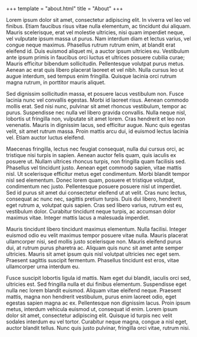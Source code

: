 +++
template = "about.html"
title = "About"
+++

Lorem ipsum dolor sit amet, consectetur adipiscing elit. In viverra vel leo vel finibus. Etiam faucibus risus vitae nulla elementum, ac tincidunt dui aliquam. Mauris scelerisque, erat vel molestie ultricies, nisi quam imperdiet neque, vel vulputate ipsum massa ut purus. Nam interdum diam et lectus varius, vel congue neque maximus. Phasellus rutrum rutrum enim, at blandit erat eleifend id. Duis euismod aliquet mi, a auctor ipsum ultricies eu. Vestibulum ante ipsum primis in faucibus orci luctus et ultrices posuere cubilia curae; Mauris efficitur bibendum sollicitudin. Pellentesque volutpat purus metus. Aenean ac erat quis libero placerat laoreet et vel nibh. Nulla cursus leo ut augue interdum, sed tempus enim fringilla. Quisque lacinia orci rutrum magna rutrum, in porttitor mauris aliquet.

Sed dignissim sollicitudin massa, et posuere lacus vestibulum non. Fusce lacinia nunc vel convallis egestas. Morbi id laoreet risus. Aenean commodo mollis erat. Sed nisi nunc, pulvinar sit amet rhoncus vestibulum, tempor ac purus. Suspendisse nec nulla vel libero gravida convallis. Nulla neque nisl, lobortis ut fringilla non, vulputate sit amet lorem. Cras hendrerit et leo non venenatis. Mauris in dignissim lacus, sed efficitur augue. Nunc quis egestas velit, sit amet rutrum massa. Proin mattis arcu dui, id euismod lectus lacinia vel. Etiam auctor luctus eleifend.

Maecenas fringilla, lectus nec feugiat consequat, nulla dui cursus orci, ac tristique nisi turpis in sapien. Aenean auctor felis quam, quis iaculis ex posuere ut. Nullam ultrices rhoncus turpis, non fringilla quam facilisis sed. Phasellus vel tincidunt justo. Aenean eget commodo sapien, vitae mattis nisl. Ut scelerisque efficitur metus eget condimentum. Morbi blandit tempor nisl sed elementum. Donec lorem quam, posuere et tristique volutpat, condimentum nec justo. Pellentesque posuere posuere nisl ut imperdiet. Sed id purus sit amet dui consectetur eleifend ut at velit. Cras nunc lectus, consequat ac nunc nec, sagittis pretium turpis. Duis dui libero, hendrerit eget rutrum a, volutpat quis sapien. Cras sed libero varius, rutrum est eu, vestibulum dolor. Curabitur tincidunt neque turpis, ac accumsan dolor maximus vitae. Integer mattis lacus a malesuada imperdiet.

Mauris tincidunt libero tincidunt maximus elementum. Nulla facilisi. Integer euismod odio eu velit maximus tempor posuere vitae nulla. Mauris placerat ullamcorper nisi, sed mollis justo scelerisque non. Mauris eleifend purus dui, at rutrum purus pharetra ac. Aliquam quis nunc sit amet ante semper ultricies. Mauris sit amet ipsum quis nisl volutpat ultricies nec eget sem. Praesent sagittis suscipit fermentum. Phasellus tincidunt est eros, vitae ullamcorper urna interdum eu.

Fusce suscipit lobortis ligula id mattis. Nam eget dui blandit, iaculis orci sed, ultricies est. Sed fringilla nulla et dui finibus elementum. Suspendisse eget nulla nec lorem blandit euismod. Aliquam vitae eleifend neque. Praesent mattis, magna non hendrerit vestibulum, purus enim laoreet odio, eget egestas sapien magna ac ex. Pellentesque non dignissim lacus. Proin ipsum metus, interdum vehicula euismod ut, consequat id enim. Lorem ipsum dolor sit amet, consectetur adipiscing elit. Quisque id turpis nec velit sodales interdum eu vel tortor. Curabitur neque magna, congue a nisl eget, auctor blandit tellus. Nunc quis justo pulvinar, fringilla orci vitae, rutrum nisi.